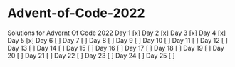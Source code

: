 # Advent-of-Code-2022

Solutions for Advernt Of Code 2022
Day 1 [x]
Day 2 [x]
Day 3 [x]
Day 4 [x]
Day 5 [x]
Day 6 [ ]
Day 7 [ ]
Day 8 [ ]
Day 9 [ ]
Day 10 [ ]
Day 11 [ ]
Day 12 [ ]
Day 13 [ ]
Day 14 [ ]
Day 15 [ ]
Day 16 [ ]
Day 17 [ ]
Day 18 [ ]
Day 19 [ ]
Day 20 [ ]
Day 21 [ ]
Day 22 [ ]
Day 23 [ ]
Day 24 [ ]
Day 25 [ ]